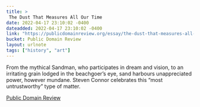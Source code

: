 ```yaml
---
title: > 
 The Dust That Measures All Our Time
date: 2022-04-17 23:10:02 -0400
dateadded: 2022-04-17 23:10:02 -0400
link: "https://publicdomainreview.org/essay/the-dust-that-measures-all-our-time"
bucket: Public Domain Review
layout: urlnote
tags: ["history", "art"]
--- 
```

From the mythical Sandman, who participates in dream and vision, to an irritating grain lodged in the beachgoer’s eye, sand harbours unappreciated power, however mundane. Steven Connor celebrates this “most untrustworthy” type of matter. 
 <!-- end excerpt --> 
<div class='bucket'><a class='internal-link' href='/buckets/public-domain-review'>Public Domain Review</a></div> 
